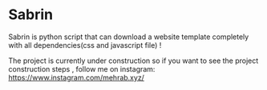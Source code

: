 # Sabrin
Sabrin is python script that can download a website template completely with all dependencies(css and javascript file) !

The project is currently under construction so if you want to see the project construction steps , follow me on instagram:
https://www.instagram.com/mehrab.xyz/